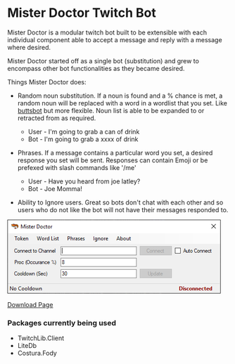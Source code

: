 # Mister Doctor Twitch Bot

Mister Doctor is a modular twitch bot built to be extensible with each individual component able to accept a message and reply with a message where desired.

Mister Doctor started off as a single bot (substitution) and grew to encompass other bot functionalities as they became desired.

Things Mister Doctor does:
- Random noun substitution. If a noun is found and a % chance is met, a random noun will be replaced with a word in a wordlist that you set. Like [buttsbot](http://twitch.tv/buttsbot) but more flexible. Noun list is able to be expanded to or retracted from as required.

     - User - I'm going to grab a can of drink
     - Bot - I'm going to grab a xxxx of drink
     
- Phrases. If a message contains a particular word you set, a desired response you set will be sent. Responses can contain Emoji or be prefexed with slash commands like '/me'

     - User - Have you heard from joe latley?
     - Bot - Joe Momma!
     
- Ability to Ignore users. Great so bots don't chat with each other and so users who do not like the bot will not have their messages responded to.

![Screenshot](FormMain.png?raw=true "Screenshot")

[Download Page](https://github.com/Dr34mR/MisterDoctor/releases)

### Packages currently being used
- TwitchLib.Client
- LiteDb
- Costura.Fody
